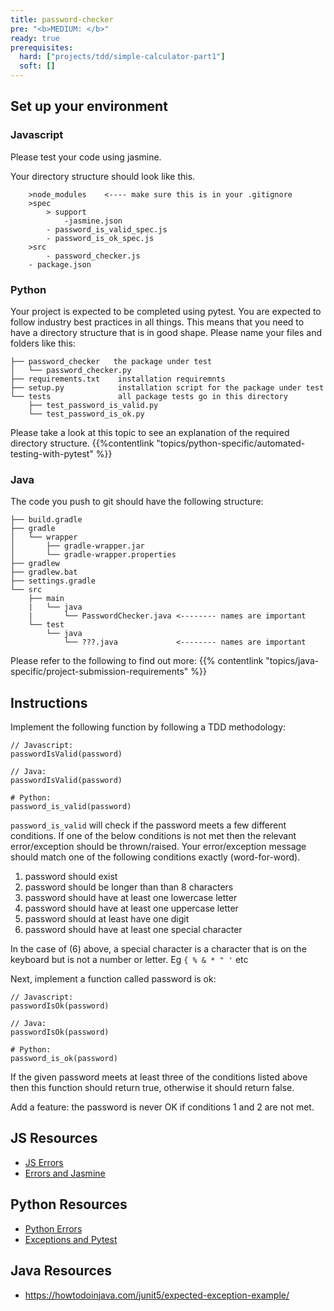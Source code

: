 ```yaml
---
title: password-checker
pre: "<b>MEDIUM: </b>"
ready: true
prerequisites:
  hard: ["projects/tdd/simple-calculator-part1"]
  soft: []
---
```


## Set up your environment

### Javascript

Please test your code using jasmine.

Your directory structure should look like this.

```
    >node_modules    <---- make sure this is in your .gitignore
    >spec
        > support
            -jasmine.json
        - password_is_valid_spec.js
        - password_is_ok_spec.js
    >src
        - password_checker.js
    - package.json
```

### Python

Your project is expected to be completed using pytest. You are expected to follow industry best practices in all things. This means that you need to have a directory structure that is in good shape. Please name your files and folders like this:

```
├── password_checker   the package under test
│   └── password_checker.py
├── requirements.txt    installation requiremnts
├── setup.py            installation script for the package under test
└── tests               all package tests go in this directory
    ├── test_password_is_valid.py
    └── test_password_is_ok.py
```

Please take a look at this topic to see an explanation of the required directory structure.
{{%contentlink "topics/python-specific/automated-testing-with-pytest" %}}

### Java

The code you push to git should have the following structure:

```
├── build.gradle
├── gradle
│   └── wrapper
│       ├── gradle-wrapper.jar
│       └── gradle-wrapper.properties
├── gradlew
├── gradlew.bat
├── settings.gradle
└── src
    ├── main
    |   └── java
    |       └── PasswordChecker.java <-------- names are important
    └── test
        └── java
            └── ???.java             <-------- names are important
```

Please refer to the following to find out more: {{% contentlink "topics/java-specific/project-submission-requirements" %}}

## Instructions

Implement the following function by following a TDD methodology:

```
// Javascript:
passwordIsValid(password)
```

```
// Java:
passwordIsValid(password)
```

```
# Python:
password_is_valid(password)
```

`password_is_valid` will check if the password meets a few different conditions. If one of the below conditions is not met then the relevant error/exception should be thrown/raised. Your error/exception message should match one of the following conditions exactly (word-for-word).

1. password should exist
2. password should be longer than than 8 characters
3. password should have at least one lowercase letter
4. password should have at least one uppercase letter
5. password should at least have one digit
6. password should have at least one special character

In the case of (6) above, a special character is a character that is on the keyboard but is not a number or letter. Eg `{ % & * " '` etc

Next, implement a function called password is ok:

```
// Javascript:
passwordIsOk(password)
```

```
// Java:
passwordIsOk(password)
```

```
# Python:
password_is_ok(password)
```

If the given password meets at least three of the conditions listed above then this function should return true, otherwise it should return false.

Add a feature: the password is never OK if conditions 1 and 2 are not met.

## JS Resources

- [JS Errors](https://www.w3schools.com/js/js_errors.asp)
- [Errors and Jasmine](https://stackoverflow.com/questions/4144686/how-to-write-a-test-which-expects-an-error-to-be-thrown-in-jasmine)

## Python Resources

- [Python Errors](https://www.codementor.io/sheena/how-to-write-python-custom-exceptions-du107ufv9?referral=sheena-kvo1e6ewh)
- [Exceptions and Pytest](https://stackoverflow.com/questions/23337471/how-to-properly-assert-that-an-exception-gets-raised-in-pytest)

## Java Resources

- https://howtodoinjava.com/junit5/expected-exception-example/
